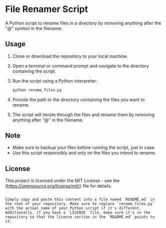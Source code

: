 # File Renamer Script

A Python script to rename files in a directory by removing anything after the "@" symbol in the filename.

## Usage

1. Clone or download the repository to your local machine.

2. Open a terminal or command prompt and navigate to the directory containing the script.

3. Run the script using a Python interpreter:
   
   ```bash
   python rename_files.py
   ```

4. Provide the path to the directory containing the files you want to rename.

5. The script will iterate through the files and rename them by removing anything after "@" in the filename.

## Note

- Make sure to backup your files before running the script, just in case.
- Use this script responsibly and only on the files you intend to rename.

## License

This project is licensed under the MIT License - see the (https://opensource.org/license/mit/) file for details.
```

Simply copy and paste this content into a file named `README.md` in the root of your repository. Make sure to replace `rename_files.py` with the actual name of your Python script if it's different. Additionally, if you have a `LICENSE` file, make sure it's in the repository so that the license section in the `README.md` points to it.